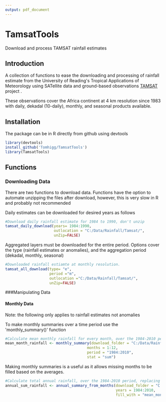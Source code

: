```yaml
---
output: pdf_document
---
```

# TamsatTools
Download and process TAMSAT rainfall estimates

## Introduction
A collection of functions to ease the downloading and processing of rainfall estimate from the University of Reading's Tropical Applications of Meteorology using SATellite data and ground-based observations [TAMSAT](http://www.tamsat.org.uk/) project .

These observations cover the Africa continent at 4 km resolution since 1983 with daily, dekadal (10-daily), monthly, and seasonal  products available.

## Installation

The package can be in R directly from github using devtools

```R
library(devtools)
install_github('Tomhigg/TamsatTools')
library(TamsatTools)
```
## Functions

### Downloading Data

There are two functions to download data. Functions have the option to automate unzipping the files after download, however, this is very slow in R and probably not recommended 

Daily estimates can be downloaded for desired years as follows 

```R
#Download daily rainfall estimate for 1984 to 1990, don't unzip
tamsat_daily_download(years= 1984:1990, 
                      outlocation = "C:/Data/Rainfall/Tamsat/", 
                      unZip=FALSE)
```

Aggregated layers must be downloaded for the entire period. Options cover the type (rainfall estimates or anomalies), and the aggregation period (dekadal, monthly, seasonal) 

```R
#Downloaded rainfall estiamte at monthly resolution.
tamsat_all_download(type= "e", 
                    period ="m", 
                    outlocation ="C:/Data/Rainfall/Tamsat/", 
                    unZip=FALSE)
```

###Manipulating Data
#### Monthly Data
Note: the following only applies to rainfall estimates not anomalies

To make monthly summaries over a time period use the 'monthly_summary()' function 

```R
#Calculate mean monthly rainfall for every month, over the 1984-2010 period.
mean_month_rainfall <- monthly_summary(download_folder = "C:/Data/Rainfall/Tamsat/", 
                                     months = 1:12, 
                                     period = "1984:2010", 
                                     stat = "sum")
```

Making monthly summaries is a useful as it allows missing months to be filled based on the averages.

```R
#Calculate total annual rainfall, over the 1984-2010 period, replacing missing months with average values
annual_sum_rainfall <- annual_summary_from_months(download_folder = "C:/Data/Rainfall/Tamsat/",
                                                  years = 1984:2010,  
                                                  fill_with = "mean_month_rainfall")
```





